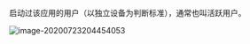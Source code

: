 启动过该应用的用户（以独立设备为判断标准），通常也叫活跃用户。

![image-20200723204454053](http://static.readhub.club/typora/image-20200723204454053.png)